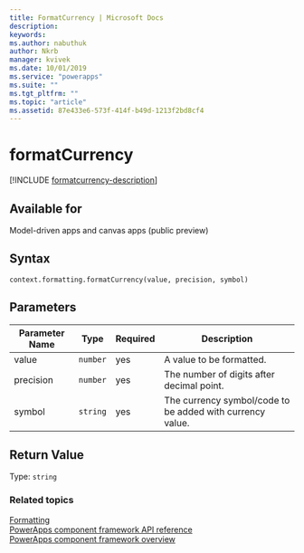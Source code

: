 ```yaml
---
title: FormatCurrency | Microsoft Docs
description: 
keywords:
ms.author: nabuthuk
author: Nkrb
manager: kvivek
ms.date: 10/01/2019
ms.service: "powerapps"
ms.suite: ""
ms.tgt_pltfrm: ""
ms.topic: "article"
ms.assetid: 87e433e6-573f-414f-b49d-1213f2bd8cf4
---
```


# formatCurrency

[!INCLUDE [formatcurrency-description](includes/formatcurrency-description.md)]

## Available for 

Model-driven apps and canvas apps (public preview)

## Syntax

`context.formatting.formatCurrency(value, precision, symbol)`

## Parameters

| Parameter Name|Type|Required|Description|
| ------------- |----|--------|-----------|
|value|`number`|yes| A value to be formatted.|
|precision|`number`|yes| The number of digits after decimal point.|
|symbol|`string`|yes| The currency symbol/code to be added with currency value.|

## Return Value

Type: `string`


### Related topics

[Formatting](../formatting.md)<br/>
[PowerApps component framework API reference](../../reference/index.md)<br/>
[PowerApps component framework overview](../../overview.md)